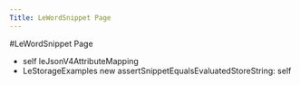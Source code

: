 ---Title: LeWordSnippet Page---#LeWordSnippet Page- self  leJsonV4AttributeMapping- LeStorageExamples new assertSnippetEqualsEvaluatedStoreString: self